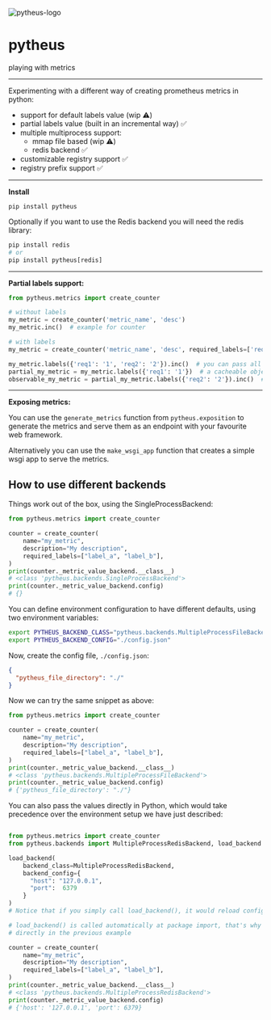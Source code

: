 ![pytheus-logo](https://user-images.githubusercontent.com/16627175/185823115-b33905c3-f389-40e1-b830-2197889a936a.png)

# pytheus

playing with metrics

---

Experimenting with a different way of creating prometheus metrics in python:
- support for default labels value (wip ⚠️)
- partial labels value (built in an incremental way) ✅
- multiple multiprocess support:
  - mmap file based (wip ⚠️)
  - redis backend ✅
- customizable registry support ✅
- registry prefix support ✅

---

**Install**

```
pip install pytheus
```

Optionally if you want to use the Redis backend you will need the redis library:
```python
pip install redis
# or
pip install pytheus[redis]
```

---

**Partial labels support:**

```python
from pytheus.metrics import create_counter

# without labels
my_metric = create_counter('metric_name', 'desc')
my_metric.inc()  # example for counter

# with labels
my_metric = create_counter('metric_name', 'desc', required_labels=['req1', 'req2'])

my_metric.labels({'req1': '1', 'req2': '2'}).inc()  # you can pass all the labels at once
partial_my_metric = my_metric.labels({'req1': '1'})  # a cacheable object with one of the required labels already set
observable_my_metric = partial_my_metric.labels({'req2': '2'}).inc()  # finish setting the remaining values before observing

```

---

**Exposing metrics:**

You can use the `generate_metrics` function from `pytheus.exposition` to generate the metrics and serve them as an endpoint with your favourite web framework.

Alternatively you can use the `make_wsgi_app` function that creates a simple wsgi app to serve the metrics.

## How to use different backends

Things work out of the box, using the SingleProcessBackend:

```python
from pytheus.metrics import create_counter

counter = create_counter(
    name="my_metric",
    description="My description",
    required_labels=["label_a", "label_b"],
)
print(counter._metric_value_backend.__class__)
# <class 'pytheus.backends.SingleProcessBackend'>
print(counter._metric_value_backend.config)
# {}
```

You can define environment configuration to have different defaults, using two environment variables:

```bash
export PYTHEUS_BACKEND_CLASS="pytheus.backends.MultipleProcessFileBackend"
export PYTHEUS_BACKEND_CONFIG="./config.json"
```

Now, create the config file, `./config.json`:

```json
{
  "pytheus_file_directory": "./"
}
```

Now we can try the same snippet as above:

```python
from pytheus.metrics import create_counter

counter = create_counter(
    name="my_metric",
    description="My description",
    required_labels=["label_a", "label_b"],
)
print(counter._metric_value_backend.__class__)
# <class 'pytheus.backends.MultipleProcessFileBackend'>
print(counter._metric_value_backend.config)
# {'pytheus_file_directory': "./"}
```

You can also pass the values directly in Python, which would take precedence over the environment
setup we have just described:

```python

from pytheus.metrics import create_counter
from pytheus.backends import MultipleProcessRedisBackend, load_backend

load_backend(
    backend_class=MultipleProcessRedisBackend,
    backend_config={
      "host": "127.0.0.1",
      "port":  6379
    }
)
# Notice that if you simply call load_backend(), it would reload config from the environment.

# load_backend() is called automatically at package import, that's why we didn't need to call it
# directly in the previous example

counter = create_counter(
    name="my_metric",
    description="My description",
    required_labels=["label_a", "label_b"],
)
print(counter._metric_value_backend.__class__)
# <class 'pytheus.backends.MultipleProcessRedisBackend'>
print(counter._metric_value_backend.config)
# {'host': '127.0.0.1', 'port': 6379}
```

